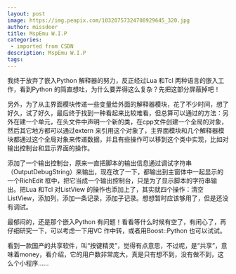 ```yaml
---
layout: post
image: https://img.peapix.com/10320757324708929645_320.jpg
author: missdeer
title: MspEmu W.I.P
categories: 
 - imported from CSDN
description: MspEmu W.I.P
tags: 
---
```


我终于放弃了嵌入Python 解释器的努力，反正经过Lua 和Tcl 两种语言的嵌入工作，看到Python 的简直想吐，为什么要弄得这么复杂？先把这部分屏蔽掉吧！

另外，为了从主界面模块传递一些变量给外面的解释器模块，花了不少时间，想了好久，试了好久，最后终于找到一种看起来比较难看，但总算可以通过的方法：另外在建一个单元，在头文件中声明一个新的类，在cpp文件创建一个全局的对象，然后其它地方都可以通过extern 来引用这个对象了，主界面模块和几个解释器模块都通过这个全局对象来传递数据，并且有些操作可以移到这个类中实现，比如对输出控制台和显示界面的操作。

添加了一个输出控制台，原来一直把脚本的输出信息通过调试字符串（OutputDebugString）来输出，现在改了一下，都输出到主窗体中一起显示的一个RichEdit 框中，把它当成一个输出控制台，只是为了显示脚本的字符串输出。把Lua 和Tcl 对ListView 的操作也添加上了，其实就四个操作：清空ListView，添加列，添加一条记录，添加子记录。想想暂时应该够用了，但是还没有调试。

最郁闷的，还是那个嵌入Python 有问题！看看等什么时候有空了，有闲心了，再仔细研究一下，可以考虑一下用VC 作中转，或者用Boost::Python 也可以试试。

看到一款国产的共享软件，叫“按键精灵”，觉得有点意思，不过呢，是“共享”，意味着money，看介绍，它的用户数非常庞大，真是只有想不到，没有做不到，这么个小程序……
